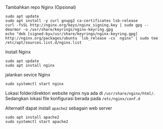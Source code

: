Tambahkan repo Nginx (Opsional)
```
sudo apt update
sudo apt install -y curl gnupg2 ca-certificates lsb-release
curl -fsSL http://nginx.org/keys/nginx_signing.key | sudo gpg --dearmor -o /usr/share/keyrings/nginx-keyring.gpg
echo "deb [signed-by=/usr/share/keyrings/nginx-keyring.gpg] http://nginx.org/packages/ubuntu `lsb_release -cs` nginx" | sudo tee /etc/apt/sources.list.d/nginx.list
```
Install Nginx
```
sudo apt update
sudo apt install nginx
```
jalankan sevice Nginx
```
sudo systemctl start nginx
```
Lokasi folder/direktori website nginx nya ada di `/usr/share/nginx/html/`. Sedangkan lokasi file konfigurasi berada pada `/etc/nginx/conf.d`


Alternatif dapat install `apache2` sebagain web server
```
sudo apt install apache2
sudo systemctl start apache2
```
